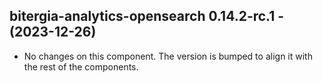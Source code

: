   ## bitergia-analytics-opensearch 0.14.2-rc.1 - (2023-12-26)
  
  * No changes on this component. The version is bumped to align it
    with the rest of the components.
